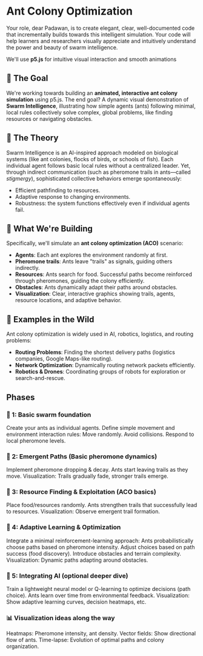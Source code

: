 # Ant Colony Optimization

Your role, dear Padawan, is to create elegant, clear, well-documented code that incrementally builds towards this intelligent simulation. Your code will help learners and researchers visually appreciate and intuitively understand the power and beauty of swarm intelligence.

We'll use **p5.js** for intuitive visual interaction and smooth animations

## 🐜 The Goal
We're working towards building an **animated, interactive ant colony simulation** using p5.js. The end goal? A dynamic visual demonstration of **Swarm Intelligence**, illustrating how simple agents (ants) following minimal, local rules collectively solve complex, global problems, like finding resources or navigating obstacles.

## 📖 The Theory
Swarm Intelligence is an AI-inspired approach modeled on biological systems (like ant colonies, flocks of birds, or schools of fish). Each individual agent follows basic local rules without a centralized leader. Yet, through indirect communication (such as pheromone trails in ants—called *stigmergy*), sophisticated collective behaviors emerge spontaneously:

- Efficient pathfinding to resources.
- Adaptive response to changing environments.
- Robustness: the system functions effectively even if individual agents fail.

## 🎯 What We're Building
Specifically, we'll simulate an **ant colony optimization (ACO)** scenario:

- **Agents**: Each ant explores the environment randomly at first.
- **Pheromone trails**: Ants leave "trails" as signals, guiding others indirectly.
- **Resources**: Ants search for food. Successful paths become reinforced through pheromones, guiding the colony efficiently.
- **Obstacles**: Ants dynamically adapt their paths around obstacles.
- **Visualization**: Clear, interactive graphics showing trails, agents, resource locations, and adaptive behavior.

## 🧩 Examples in the Wild
Ant colony optimization is widely used in AI, robotics, logistics, and routing problems:

- **Routing Problems**: Finding the shortest delivery paths (logistics companies, Google Maps-like routing).
- **Network Optimization**: Dynamically routing network packets efficiently.
- **Robotics & Drones**: Coordinating groups of robots for exploration or search-and-rescue.

## Phases

### 🐜 1: Basic swarm foundation
Create your ants as individual agents.
Define simple movement and environment interaction rules:
Move randomly.
Avoid collisions.
Respond to local pheromone levels.

### 🧭 2: Emergent Paths (Basic pheromone dynamics)
Implement pheromone dropping & decay.
Ants start leaving trails as they move.
Visualization: Trails gradually fade, stronger trails emerge.

### 🍎 3: Resource Finding & Exploitation (ACO basics)
Place food/resources randomly.
Ants strengthen trails that successfully lead to resources.
Visualization: Observe emergent trail formation.

### 🧠 4: Adaptive Learning & Optimization
Integrate a minimal reinforcement-learning approach:
Ants probabilistically choose paths based on pheromone intensity.
Adjust choices based on path success (food discovery).
Introduce obstacles and terrain complexity.
Visualization: Dynamic paths adapting around obstacles.

### 🤖 5: Integrating AI (optional deeper dive)
Train a lightweight neural model or Q-learning to optimize decisions (path choice).
Ants learn over time from environmental feedback.
Visualization: Show adaptive learning curves, decision heatmaps, etc.

### 📊 Visualization ideas along the way
Heatmaps: Pheromone intensity, ant density.
Vector fields: Show directional flow of ants.
Time-lapse: Evolution of optimal paths and colony organization.